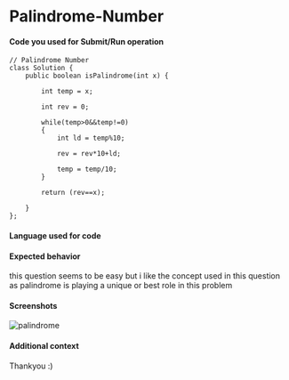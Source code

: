 # Palindrome-Number

<!--
Note - Any content mention below in `<!-- ->` blocks are just comments
to help you fill-up the issue. It won't be visible in the actual issue after
you click on submit.
-->










#### Code you used for Submit/Run operation


```
// Palindrome Number
class Solution {
    public boolean isPalindrome(int x) {
        
        int temp = x;
        
        int rev = 0;
        
        while(temp>0&&temp!=0)
        {
            int ld = temp%10;
            
            rev = rev*10+ld;
            
            temp = temp/10;
        }
        
        return (rev==x);
        
    }
};
```

#### Language used for code
<!-- java -->


#### Expected behavior
<!-- A clear and concise description of what you expected to happen in
contrast with what actually happened. -->
this question seems to be easy but i like the concept used in this question as palindrome is playing a unique or best role in this
problem



#### Screenshots

![palindrome](https://user-images.githubusercontent.com/53940939/135462837-fbbd57f6-5178-4286-9fe4-4bf6fd2e76da.png)



#### Additional context
Thankyou :)
